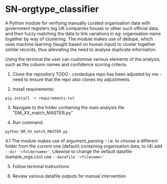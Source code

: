 # SN-orgtype_classifier

A Python module for verifying manually curated organisation data with government registers (eg UK companies house) or other such official data, 
and then fuzzy matching the data to link variations in eg: organisation name together by way of clustering. The module makes use of dedupe, which uses machine learning (taught based on human input) to cluster together similar records, thus alleviating the need to analyse duplicate information.

Using the terminal the user can customise various elements of the analysis, such as the column names and confidence scoring criteria.

1. Clone the repository
TODO : csvdedupe repo has been adjusted by me - need to ensure that the repo also clones my adjustments.

2. Install requirements:

```
pip install -r requirements.txt
```

3. Navigate to the folder containing the main analysis file "DM_XX_match_MASTER.py"

4. Run command:
```
python DM_XX_match_MASTER.py
```

4.1 The module makes use of argument_parsing - i.e. to choose a different folder from the current one (default) containing organisation data, to (4) add `--dir '<foldername>'`. Likewise to change the default datafile (sample_orgs.csv) use `--datafile '<filename>'`

5. Follow terminal instructions 

6. Review various datafile outputs for manual intervention